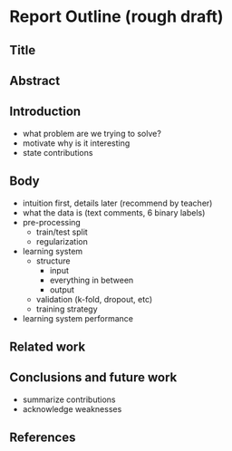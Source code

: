 # Report Outline (rough draft)

## Title

## Abstract

## Introduction
- what problem are we trying to solve?
- motivate why is it interesting
- state contributions

## Body
- intuition first, details later (recommend by teacher)
- what the data is (text comments, 6 binary labels)
- pre-processing
  - train/test split
  - regularization
- learning system
  - structure
    - input
    - everything in between
    - output
  - validation (k-fold, dropout, etc)
  - training strategy
- learning system performance

## Related work

## Conclusions and future work
- summarize contributions
- acknowledge weaknesses

## References

